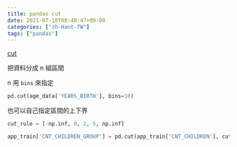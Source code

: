 ```yaml
---
title: pandas cut
date: 2021-07-18T08:40:47+09:00
categories: ["zh-Hant-TW"]
tags: ["pandas"]
---
```

[cut](https://pandas.pydata.org/pandas-docs/stable/reference/api/pandas.cut.html)

把資料分成 n 組區間

n 用 `bins` 來指定

```python
pd.cut(age_data['YEARS_BIRTH'], bins=10)
```

也可以自己指定區間的上下界

```python
cut_rule = [-np.inf, 0, 2, 5, np.inf]

app_train['CNT_CHILDREN_GROUP'] = pd.cut(app_train['CNT_CHILDREN'], cut_rule)
```
